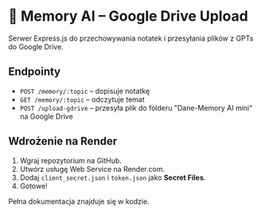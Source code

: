 # 🧠 Memory AI – Google Drive Upload

Serwer Express.js do przechowywania notatek i przesyłania plików z GPTs do Google Drive.

## Endpointy

- `POST /memory/:topic` – dopisuje notatkę
- `GET /memory/:topic` – odczytuje temat
- `POST /upload-gdrive` – przesyła plik do folderu "Dane-Memory AI mini" na Google Drive

## Wdrożenie na Render

1. Wgraj repozytorium na GitHub.
2. Utwórz usługę Web Service na Render.com.
3. Dodaj `client_secret.json` i `token.json` jako **Secret Files**.
4. Gotowe!

Pełna dokumentacja znajduje się w kodzie.